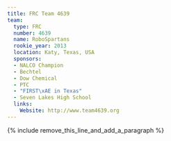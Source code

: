 ```yaml
---
title: FRC Team 4639
team:
  type: FRC
  number: 4639
  name: RoboSpartans
  rookie_year: 2013
  location: Katy, Texas, USA
  sponsors:
  - NALCO Champion
  - Bechtel
  - Dow Chemical
  - PTC
  - "FIRST\xAE in Texas"
  - Seven Lakes High School
  links:
    Website: http://www.team4639.org
---
```


{% include remove_this_line_and_add_a_paragraph %}